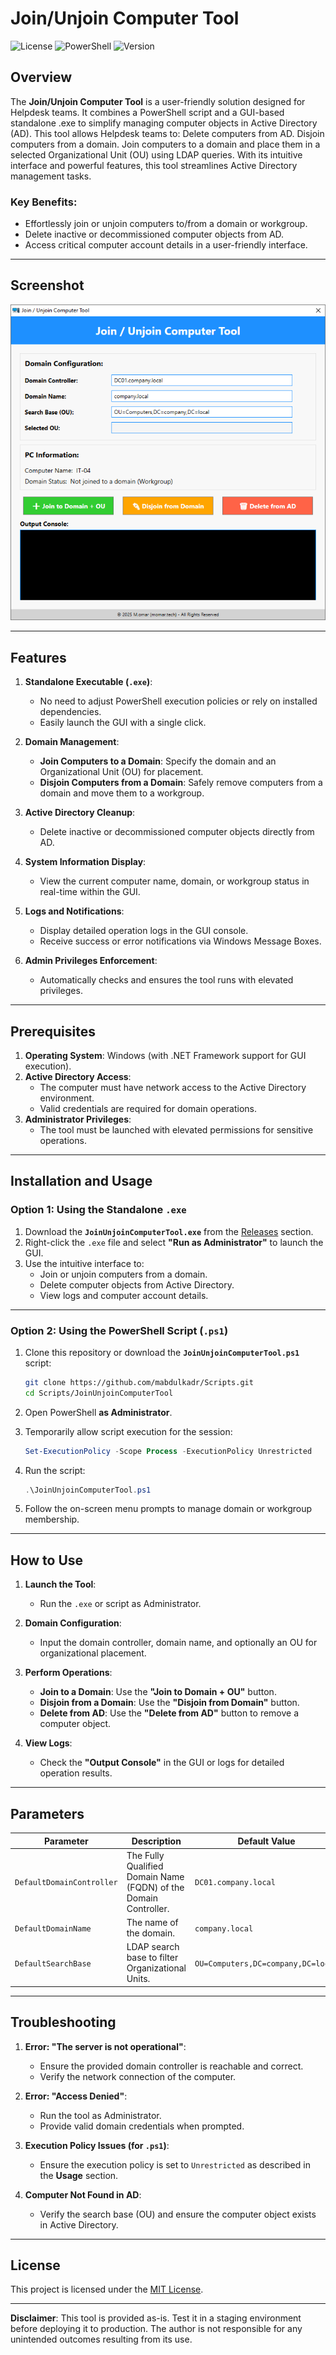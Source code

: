 
# **Join/Unjoin Computer Tool**

![License](https://img.shields.io/badge/license-MIT-blue.svg)
![PowerShell](https://img.shields.io/badge/powershell-5.1%2B-blue.svg)
![Version](https://img.shields.io/badge/version-1.0.0-green.svg)

## **Overview** 
The **Join/Unjoin Computer Tool** is a user-friendly solution designed for Helpdesk teams. It combines a PowerShell script and a GUI-based standalone .exe to simplify managing computer objects in Active Directory (AD).
This tool allows Helpdesk teams to:
Delete computers from AD.
Disjoin computers from a domain.
Join computers to a domain and place them in a selected Organizational Unit (OU) using LDAP queries.
With its intuitive interface and powerful features, this tool streamlines Active Directory management tasks.

### Key Benefits:
- Effortlessly join or unjoin computers to/from a domain or workgroup.
- Delete inactive or decommissioned computer objects from AD.
- Access critical computer account details in a user-friendly interface.

---

## **Screenshot**

![Screenshot](Screenshot.png)

---

## **Features**

1. **Standalone Executable (`.exe`)**:
   - No need to adjust PowerShell execution policies or rely on installed dependencies.
   - Easily launch the GUI with a single click.

2. **Domain Management**:
   - **Join Computers to a Domain**: Specify the domain and an Organizational Unit (OU) for placement.
   - **Disjoin Computers from a Domain**: Safely remove computers from a domain and move them to a workgroup.

3. **Active Directory Cleanup**:
   - Delete inactive or decommissioned computer objects directly from AD.

4. **System Information Display**:
   - View the current computer name, domain, or workgroup status in real-time within the GUI.

5. **Logs and Notifications**:
   - Display detailed operation logs in the GUI console.
   - Receive success or error notifications via Windows Message Boxes.

6. **Admin Privileges Enforcement**:
   - Automatically checks and ensures the tool runs with elevated privileges.

---

## **Prerequisites**

1. **Operating System**: Windows (with .NET Framework support for GUI execution).
2. **Active Directory Access**:
   - The computer must have network access to the Active Directory environment.
   - Valid credentials are required for domain operations.
3. **Administrator Privileges**:
   - The tool must be launched with elevated permissions for sensitive operations.

---

## **Installation and Usage**

### **Option 1: Using the Standalone `.exe`**
1. Download the **`JoinUnjoinComputerTool.exe`** from the [Releases](https://github.com/mabdulkadr/Scripts/releases) section.
2. Right-click the `.exe` file and select **"Run as Administrator"** to launch the GUI.
3. Use the intuitive interface to:
   - Join or unjoin computers from a domain.
   - Delete computer objects from Active Directory.
   - View logs and computer account details.

---

### **Option 2: Using the PowerShell Script (`.ps1`)**
1. Clone this repository or download the **`JoinUnjoinComputerTool.ps1`** script:
   ```bash
   git clone https://github.com/mabdulkadr/Scripts.git
   cd Scripts/JoinUnjoinComputerTool
   ```

2. Open PowerShell **as Administrator**.

3. Temporarily allow script execution for the session:
   ```powershell
   Set-ExecutionPolicy -Scope Process -ExecutionPolicy Unrestricted
   ```

4. Run the script:
   ```powershell
   .\JoinUnjoinComputerTool.ps1
   ```

5. Follow the on-screen menu prompts to manage domain or workgroup membership.

---

## **How to Use**

1. **Launch the Tool**:
   - Run the `.exe` or script as Administrator.

2. **Domain Configuration**:
   - Input the domain controller, domain name, and optionally an OU for organizational placement.

3. **Perform Operations**:
   - **Join to a Domain**: Use the **"Join to Domain + OU"** button.
   - **Disjoin from a Domain**: Use the **"Disjoin from Domain"** button.
   - **Delete from AD**: Use the **"Delete from AD"** button to remove a computer object.

4. **View Logs**:
   - Check the **"Output Console"** in the GUI or logs for detailed operation results.

---

## **Parameters**

| Parameter                 | Description                                      | Default Value                  |
|---------------------------|--------------------------------------------------|--------------------------------|
| `DefaultDomainController` | The Fully Qualified Domain Name (FQDN) of the Domain Controller. | `DC01.company.local`          |
| `DefaultDomainName`       | The name of the domain.                          | `company.local`               |
| `DefaultSearchBase`       | LDAP search base to filter Organizational Units. | `OU=Computers,DC=company,DC=local` |

---

## **Troubleshooting**

1. **Error: "The server is not operational"**:
   - Ensure the provided domain controller is reachable and correct.
   - Verify the network connection of the computer.

2. **Error: "Access Denied"**:
   - Run the tool as Administrator.
   - Provide valid domain credentials when prompted.

3. **Execution Policy Issues (for `.ps1`)**:
   - Ensure the execution policy is set to `Unrestricted` as described in the **Usage** section.

4. **Computer Not Found in AD**:
   - Verify the search base (OU) and ensure the computer object exists in Active Directory.

---

## **License** 
This project is licensed under the [MIT License](https://opensource.org/licenses/MIT).

---

**Disclaimer**: This tool is provided as-is. Test it in a staging environment before deploying it to production. The author is not responsible for any unintended outcomes resulting from its use.

